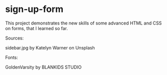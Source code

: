 # sign-up-form
This project demonstrates the new skills of some advanced HTML and CSS on forms, that I learned so far.

Sources:

sidebar.jpg by Katelyn Warner on Unsplash

Fonts:

GoldenVarsity by BLANKIDS STUDIO